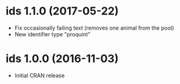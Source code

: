 # ids 1.1.0 (2017-05-22)

* Fix occasionally failing text (removes one animal from the pool)
* New identifier type "proquint"

# ids 1.0.0 (2016-11-03)

* Initial CRAN release

